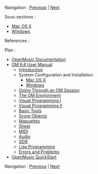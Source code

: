 
Navigation : [Previous](03-FAQ "page précédente\(Elementary
F.A.Q.\)") | [Next](InstallationMac "Next\(Mac OS X\)")


Sous-sections :

  * [Mac OS X](InstallationMac)
  * [Windows](InstallationWindows)

References :

Plan :

  * [OpenMusic Documentation](OM-Documentation)
  * [OM 6.6 User Manual](OM-User-Manual)
    * [Introduction](00-Sommaire)
    * System Configuration and Installation
      * [Mac OS X](InstallationMac)
      * [Windows](InstallationWindows)
    * [Going Through an OM Session](Goingthrough)
    * [The OM Environment](Environment)
    * [Visual Programming I](BasicVisualProgramming)
    * [Visual Programming II](AdvancedVisualProgramming)
    * [Basic Tools](BasicObjects)
    * [Score Objects](ScoreObjects)
    * [Maquettes](Maquettes)
    * [Sheet](Sheet)
    * [MIDI](MIDI)
    * [Audio](Audio)
    * [SDIF](SDIF)
    * [Lisp Programming](Lisp)
    * [Errors and Problems](errors)
  * [OpenMusic QuickStart](QuickStart-Chapters)

Navigation : [Previous](03-FAQ "page précédente\(Elementary
F.A.Q.\)") | [Next](InstallationMac "Next\(Mac OS X\)")

